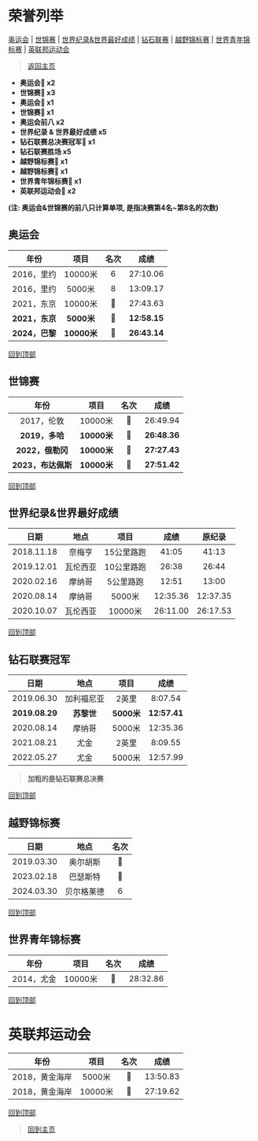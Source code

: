 # 荣誉列举

[奥运会](#奥运会) | [世锦赛](#世锦赛) | [世界纪录&世界最好成绩](#世界纪录&世界最好成绩) | [钻石联赛](#钻石联赛冠军) | [越野锦标赛](#越野锦标赛) | [世界青年锦标赛](#世界青年锦标赛) | [英联邦运动会](#英联邦运动会)

> [返回主页](./Profile.md)

- **奥运会🥇 x2**
- **世锦赛🥇 x3**
- **奥运会🥈 x1**
- **世锦赛🥈 x1**
- **奥运会前八 x2**
- **世界纪录 & 世界最好成绩 x5**
- **钻石联赛总决赛冠军💎 x1**
- **钻石联赛胜场 x5**
- **越野锦标赛🥇 x1**
- **越野锦标赛🥉 x1**
- **世界青年锦标赛🥇 x1**
- **英联邦运动会🥇 x2**

**(注: 奥运会&世锦赛的前八只计算单项, 是指决赛第4名~第8名的次数)**

## 奥运会

|      年份      |    项目     | 名次  |     成绩     |
| :------------: | :---------: | :---: | :----------: |
|   2016，里约   |   10000米   |   6   |   27:10.06   |
|   2016，里约   |   5000米    |   8   |   13:09.17   |
|   2021，东京   |   10000米   |   🥈   |   27:43.63   |
| **2021，东京** | **5000米**  | **🥇** | **12:58.15** |
| **2024，巴黎** | **10000米** | **🥇** | **26:43.14** |

[回到顶部](#荣誉列举)

## 世锦赛

|        年份        |    项目     | 名次  |     成绩     |
| :----------------: | :---------: | :---: | :----------: |
|     2017，伦敦     |   10000米   |   🥈   |   26:49.94   |
|   **2019，多哈**   | **10000米** | **🥇** | **26:48.36** |
|  **2022，俄勒冈**  | **10000米** | **🥇** | **27:27.43** |
| **2023，布达佩斯** | **10000米** | **🥇** | **27:51.42** |

[回到顶部](#荣誉列举)

## 世界纪录&世界最好成绩

|    日期    |   地点   |    项目    |   成绩   |  原纪录  |
| :--------: | :------: | :--------: | :------: | :------: |
| 2018.11.18 |  奈梅亨  | 15公里路跑 |  41:05   |  41:13   |
| 2019.12.01 | 瓦伦西亚 | 10公里路跑 |  26:38   |  26:44   |
| 2020.02.16 |  摩纳哥  | 5公里路跑  |  12:51   |  13:00   |
| 2020.08.14 |  摩纳哥  |   5000米   | 12:35.36 | 12:37.35 |
| 2020.10.07 | 瓦伦西亚 |  10000米   | 26:11.00 | 26:17.53 |

[回到顶部](#荣誉列举)

## 钻石联赛冠军

|      日期      |    地点    |    项目    |     成绩     |
| :------------: | :--------: | :--------: | :----------: |
|   2019.06.30   | 加利福尼亚 |   2英里    |   8:07.54    |
| **2019.08.29** | **苏黎世** | **5000米** | **12:57.41** |
|   2020.08.14   |   摩纳哥   |   5000米   |   12:35.36   |
|   2021.08.21   |    尤金    |   2英里    |   8:09.55    |
|   2022.05.27   |    尤金    |   5000米   |   12:57.99   |

> **加粗的是钻石联赛总决赛**

[回到顶部](#荣誉列举)

## 越野锦标赛

|    日期    |    地点    | 名次 |
| :--------: | :--------: | :--: |
| 2019.03.30 |  奥尔胡斯  |  🥇   |
| 2023.02.18 |  巴瑟斯特  |  🥉   |
| 2024.03.30 | 贝尔格莱德 |  6   |

[回到顶部](#荣誉列举)

## 世界青年锦标赛

|    年份    |  项目   | 名次 |   成绩   |
| :--------: | :-----: | :--: | :------: |
| 2014，尤金 | 10000米 |  🥇   | 28:32.86 |

[回到顶部](#荣誉列举)

# 英联邦运动会

|      年份      |  项目   | 名次 |   成绩   |
| :------------: | :-----: | :--: | :------: |
| 2018，黄金海岸 | 5000米  |  🥇   | 13:50.83 |
| 2018，黄金海岸 | 10000米 |  🥇   | 27:19.62 |

[回到顶部](#荣誉列举)

> [回到主页](./Profile.md)